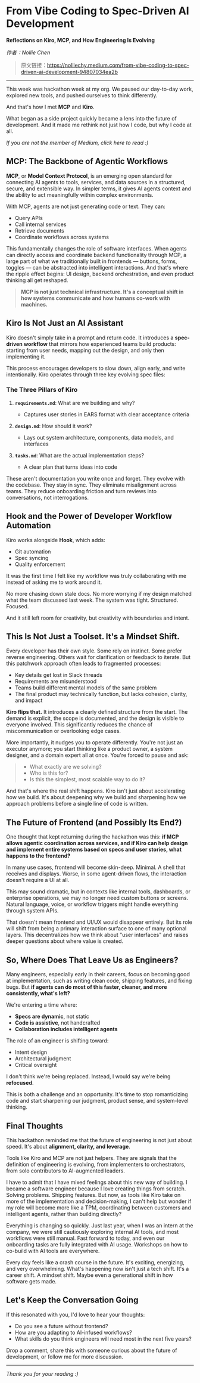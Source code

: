 # From Vibe Coding to Spec-Driven AI Development

**Reflections on Kiro, MCP, and How Engineering Is Evolving**

*作者：Nollie Chen*

> 原文链接：https://nolliechy.medium.com/from-vibe-coding-to-spec-driven-ai-development-94807034ea2b

---

This week was hackathon week at my org. We paused our day-to-day work, explored new tools, and pushed ourselves to think differently.

And that's how I met **MCP** and **Kiro**.

What began as a side project quickly became a lens into the future of development. And it made me rethink not just how I code, but why I code at all.

*If you are not the member of Medium, click here to read :)*

## MCP: The Backbone of Agentic Workflows

**MCP**, or **Model Context Protocol**, is an emerging open standard for connecting AI agents to tools, services, and data sources in a structured, secure, and extensible way. In simpler terms, it gives AI agents context and the ability to act meaningfully within complex environments.

With MCP, agents are not just generating code or text. They can:
- Query APIs
- Call internal services  
- Retrieve documents
- Coordinate workflows across systems

This fundamentally changes the role of software interfaces. When agents can directly access and coordinate backend functionality through MCP, a large part of what we traditionally built in frontends — buttons, forms, toggles — can be abstracted into intelligent interactions. And that's where the ripple effect begins: UI design, backend orchestration, and even product thinking all get reshaped.

> **MCP is not just technical infrastructure. It's a conceptual shift in how systems communicate and how humans co-work with machines.**

## Kiro Is Not Just an AI Assistant

Kiro doesn't simply take in a prompt and return code. It introduces a **spec-driven workflow** that mirrors how experienced teams build products: starting from user needs, mapping out the design, and only then implementing it.

This process encourages developers to slow down, align early, and write intentionally. Kiro operates through three key evolving spec files:

### The Three Pillars of Kiro

1. **`requirements.md`**: What are we building and why?
   - Captures user stories in EARS format with clear acceptance criteria

2. **`design.md`**: How should it work?
   - Lays out system architecture, components, data models, and interfaces

3. **`tasks.md`**: What are the actual implementation steps?
   - A clear plan that turns ideas into code

These aren't documentation you write once and forget. They evolve with the codebase. They stay in sync. They eliminate misalignment across teams. They reduce onboarding friction and turn reviews into conversations, not interrogations.

## Hook and the Power of Developer Workflow Automation

Kiro works alongside **Hook**, which adds:
- Git automation
- Spec syncing  
- Quality enforcement

It was the first time I felt like my workflow was truly collaborating with me instead of asking me to work around it.

No more chasing down stale docs. No more worrying if my design matched what the team discussed last week. The system was tight. Structured. Focused.

And it still left room for creativity, but creativity with boundaries and intent.

## This Is Not Just a Toolset. It's a Mindset Shift.

Every developer has their own style. Some rely on instinct. Some prefer reverse engineering. Others wait for clarification or feedback to iterate. But this patchwork approach often leads to fragmented processes:

- Key details get lost in Slack threads
- Requirements are misunderstood  
- Teams build different mental models of the same problem
- The final product may technically function, but lacks cohesion, clarity, and impact

**Kiro flips that.** It introduces a clearly defined structure from the start. The demand is explicit, the scope is documented, and the design is visible to everyone involved. This significantly reduces the chance of miscommunication or overlooking edge cases.

More importantly, it nudges you to operate differently. You're not just an executor anymore; you start thinking like a product owner, a system designer, and a domain expert all at once. You're forced to pause and ask:

> - What exactly are we solving?
> - Who is this for?
> - Is this the simplest, most scalable way to do it?

And that's where the real shift happens. Kiro isn't just about accelerating how we build. It's about deepening why we build and sharpening how we approach problems before a single line of code is written.

## The Future of Frontend (and Possibly Its End?)

One thought that kept returning during the hackathon was this: **if MCP allows agentic coordination across services, and if Kiro can help design and implement entire systems based on specs and user stories, what happens to the frontend?**

In many use cases, frontend will become skin-deep. Minimal. A shell that receives and displays. Worse, in some agent-driven flows, the interaction doesn't require a UI at all.

This may sound dramatic, but in contexts like internal tools, dashboards, or enterprise operations, we may no longer need custom buttons or screens. Natural language, voice, or workflow triggers might handle everything through system APIs.

That doesn't mean frontend and UI/UX would disappear entirely. But its role will shift from being a primary interaction surface to one of many optional layers. This decentralizes how we think about "user interfaces" and raises deeper questions about where value is created.

## So, Where Does That Leave Us as Engineers?

Many engineers, especially early in their careers, focus on becoming good at implementation, such as writing clean code, shipping features, and fixing bugs. But **if agents can do most of this faster, cleaner, and more consistently, what's left?**

We're entering a time where:
- **Specs are dynamic**, not static
- **Code is assistive**, not handcrafted  
- **Collaboration includes intelligent agents**

The role of an engineer is shifting toward:
- Intent design
- Architectural judgment
- Critical oversight

I don't think we're being replaced. Instead, I would say we're being **refocused**.

This is both a challenge and an opportunity. It's time to stop romanticizing code and start sharpening our judgment, product sense, and system-level thinking.

## Final Thoughts

This hackathon reminded me that the future of engineering is not just about speed. It's about **alignment, clarity, and leverage**.

Tools like Kiro and MCP are not just helpers. They are signals that the definition of engineering is evolving, from implementers to orchestrators, from solo contributors to AI-augmented leaders.

I have to admit that I have mixed feelings about this new way of building. I became a software engineer because I love creating things from scratch. Solving problems. Shipping features. But now, as tools like Kiro take on more of the implementation and decision-making, I can't help but wonder if my role will become more like a TPM, coordinating between customers and intelligent agents, rather than building directly?

Everything is changing so quickly. Just last year, when I was an intern at the company, we were still cautiously exploring internal AI tools, and most workflows were still manual. Fast forward to today, and even our onboarding tasks are fully integrated with AI usage. Workshops on how to co-build with AI tools are everywhere.

Every day feels like a crash course in the future. It's exciting, energizing, and very overwhelming. What's happening now isn't just a tech shift. It's a career shift. A mindset shift. Maybe even a generational shift in how software gets made.

## Let's Keep the Conversation Going

If this resonated with you, I'd love to hear your thoughts:

- Do you see a future without frontend?
- How are you adapting to AI-infused workflows?
- What skills do you think engineers will need most in the next five years?

Drop a comment, share this with someone curious about the future of development, or follow me for more discussion.

---

*Thank you for your reading :)*